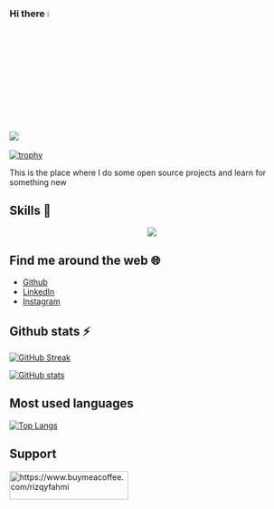 ### Hi there <img src="https://media.giphy.com/media/hvRJCLFzcasrR4ia7z/giphy.gif" width="5%">

![](https://komarev.com/ghpvc/?username=rizqyfahmi&color=brightgreen)<br/><br/>
[![trophy](https://github-profile-trophy.vercel.app/?username=rizqyfahmi&theme=gitdimmed&no-frame=true&row=1)](https://github.com/ryo-ma/github-profile-trophy)

This is the place where I do some open source projects and learn for something new

## Skills 🚀
<p align="center">
  <a href="https://skillicons.dev">
    <img src="https://skillicons.dev/icons?i=git,docker,html,jquery,js,ts,php,laravel,nodejs,go,dart,flutter,java,swift,kotlin,gradle,express,react,nextjs,redux,css,sass,bootstrap,tailwindcss,redis,mongodb,postgres,mysql,jest,bash"/>
  </a>
</p>


## Find me around the web 🌐

- [Github](https://github.com/rizqyfahmi)
- [LinkedIn](https://linkedin.com/in/rizqyfahmi)
- [Instagram](https://instagram.com/rizqyfahmi)


## Github stats ⚡

[![GitHub Streak](http://github-readme-streak-stats.herokuapp.com?user=rizqyfahmi&theme=gruvbox&hide_border=true)](https://git.io/streak-stats)<br/>

[![GitHub stats](https://github-readme-stats.vercel.app/api?username=rizqyfahmi&theme=gruvbox&hide_title=true&hide_border=true)](https://github.com/anuraghazra/github-readme-stats)<br/>

## Most used languages

[![Top Langs](https://github-readme-stats.vercel.app/api/top-langs/?username=rizqyfahmi&theme=gruvbox&layout=compact&hide_title=true&hide_border=true)](https://github.com/anuraghazra/github-readme-stats)

## Support
<p><a href="https://www.buymeacoffee.com/rizqyfahmi"> <img align="left" src="https://cdn.buymeacoffee.com/buttons/v2/default-yellow.png" height="50" width="210" alt="https://www.buymeacoffee.com/rizqyfahmi" /></a></p>